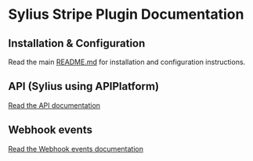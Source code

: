 # Sylius Stripe Plugin Documentation

## Installation & Configuration

Read the main [README.md](../README.md) for installation and configuration instructions.

## API (Sylius using APIPlatform)

[Read the API documentation](API.md)

## Webhook events

[Read the Webhook events documentation](WEBHOOK-EVENTS.md)

